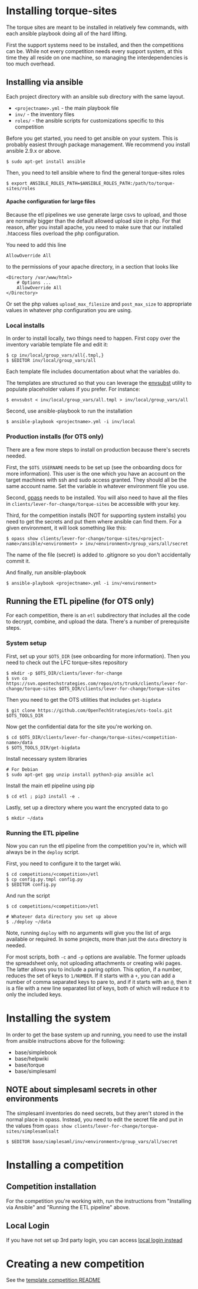 # Installing torque-sites

The torque sites are meant to be installed in relatively few commands, with
each ansible playbook doing all of the hard lifting.

First the support systems need to be installed, and then the competitions
can be.  While not every competition needs every support system, at this time
they all reside on one machine, so managing the interdependencies is too
much overhead.

## Installing via ansible

Each project directory with an ansible sub directory with the same
layout.

* `<projectname>.yml` - the main playbook file
* `inv/` - the inventory files
* `roles/` - the ansible scripts for customizations specific to this competition

Before you get started, you need to get ansible on your system.  This
is probably easiest through package management.  We recommend you install ansible 2.9.x or above.

```
$ sudo apt-get install ansible
```

Then, you need to tell ansible where to find the general torque-sites roles

```
$ export ANSIBLE_ROLES_PATH=$ANSIBLE_ROLES_PATH:/path/to/torque-sites/roles
```

#### Apache configuration for large files

Because the etl pipelines we use generate large csvs to upload, and those are
normally bigger than the default allowed upload size in php.  For that reason,
after you install apache, you need to make sure that our installed .htaccess
files overload the php configuration.

You need to add this line

```
AllowOverride All
```

to the permissions of your apache directory, in a section that looks like

```
<Directory /var/www/html>
    # Options ...
    AllowOverride All
</Directory>
```

Or set the php values `upload_max_filesize` and `post_max_size` to appropriate
values in whatever php configuration you are using.

### Local installs

In order to install locally, two things need to happen.  First
copy over the inventory variable template file and edit it:

```
$ cp inv/local/group_vars/all{.tmpl,}
$ $EDITOR inv/local/group_vars/all
```

Each template file includes documentation about what the variables do.

The templates are structured so that you can leverage the [envsubst](https://www.gnu.org/software/gettext/manual/html_node/envsubst-Invocation.html) utility to populate placeholder values if you prefer.  For instance:

```
$ envsubst < inv/local/group_vars/all.tmpl > inv/local/group_vars/all
```

Second, use ansible-playbook to run the installation

```
$ ansible-playbook <projectname>.yml -i inv/local
```

### Production installs (for OTS only)

There are a few more steps to install on production because there's
secrets needed.

First, the `$OTS_USERNAME` needs to be set up (see the onboarding docs
for more information).  This user is the one which you have an
account on the target machines with ssh and sudo access granted.
They should all be the same account name.  Set the variable in
whatever environment file you use.

Second, [opass](https://github.com/OpenTechStrategies/ots-tools/blob/master/opass)
needs to be installed.  You will also need to have all the files
in `clients/lever-for-change/torque-sites` be accessible with your key.

Third, for the competition installs (NOT for supporting system installs)
you need to get the secrets and put them where ansible can find them.
For a given environment, it will look something like this:

```
$ opass show clients/lever-for-change/torque-sites/<project-name>/ansible/<environment> > inv/<environment>/group_vars/all/secret
```

The name of the file (secret) is added to .gitignore so you don't
accidentally commit it.

And finally, run ansible-playbook

```
$ ansible-playbook <projectname>.yml -i inv/<environment>
```

## Running the ETL pipeline (for OTS only)

For each competition, there is an `etl` subdirectory that includes all the
code to decrypt, combine, and upload the data.  There's a number of
prerequisite steps.

### System setup

First, set up your `$OTS_DIR` (see onboarding for more information).
Then you need to check out the LFC torque-sites repository

```
$ mkdir -p $OTS_DIR/clients/lever-for-change
$ svn co https://svn.opentechstrategies.com/repos/ots/trunk/clients/lever-for-change/torque-sites $OTS_DIR/clients/lever-for-change/torque-sites
```

Then you need to get the OTS utilities that includes `get-bigdata`
```
$ git clone https://github.com/OpenTechStrategies/ots-tools.git $OTS_TOOLS_DIR
```

Now get the confidential data for the site you're working on.

```
$ cd $OTS_DIR/clients/lever-for-change/torque-sites/<competition-name>/data
$ $OTS_TOOLS_DIR/get-bigdata
```

Install necessary system libraries
```
# For Debian
$ sudo apt-get gpg unzip install python3-pip ansible acl
```

Install the main etl pipeline using pip
```
$ cd etl ; pip3 install -e .
```

Lastly, set up a directory where you want the encrypted data to go

```
$ mkdir ~/data
```

### Running the ETL pipeline

Now you can run the etl pipeline from the competition you're in, which
will always be in the `deploy` script.

First, you need to configure it to the target wiki.

```
$ cd competitions/<competition>/etl
$ cp config.py.tmpl config.py
$ $EDITOR config.py
```

And run the script

```
$ cd competitions/<competition>/etl

# Whatever data directory you set up above
$ ./deploy ~/data
```

Note, running `deploy` with no arguments will give you the list of args available
or required.  In some projects, more than just the `data` directory is needed.

For most scripts, both `-c` and `-p` options are available.  The former uploads
the spreadsheet only, not uploading attachments or creating wiki pages.  The
latter allows you to include a paring option.  This option, if a number, reduces
the set of keys to `1/NUMBER`.  If it starts with a `+`, you can add a number of
comma separated keys to pare to, and if it starts with an `@`, then it is a file
with a new line separated list of keys, both of which will reduce it to only
the included keys.

# Installing the system

In order to get the base system up and running, you need to use the install
from ansible instructions above for the following:

* base/simplebook
* base/helpwiki
* base/torque
* base/simplesaml

## NOTE about simplesaml secrets in other environments

The simplesaml inventories do need secrets, but they aren't stored in the
normal place in opass.  Instead, you need to edit the secret file and
put in the values from `opass show clients/lever-for-change/torque-sites/simplesamlsalt`

```
$ $EDITOR base/simplesaml/inv/<environment>/group_vars/all/secret
```

# Installing a competition

## Competition installation

For the competition you're working with, run the instructions from
"Installing via Ansible" and "Running the ETL pipeline" above.

## Local Login

If you have not set up 3rd party login, you can access [local login instead](https://github.com/OpenTechStrategies/torque-sites/blob/main/DESIGN.md#local-login-ie-regular-non-okta-mediawiki-login-is-also-possible)

# Creating a new competition

See the [template competition README](competitions/template/README.md)
